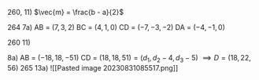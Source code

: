 260, 11)
$\vec{m} = \frac{b - a}{2}$ 

264 7a)
AB = $(7, 3, 2)$
BC = $(4, 1, 0)$
CD = $(-7, -3, -2)$
DA = $(-4, -1, 0)$

260 11)


8a)
AB = $(-18, 18, -51)$ 
CD = $(18, 18, 51) = (d_1, d_2 - 4, d_3 - 5)$
$\implies D = (18, 22, 56)$
265 13a)
![[Pasted image 20230831085517.png]]
